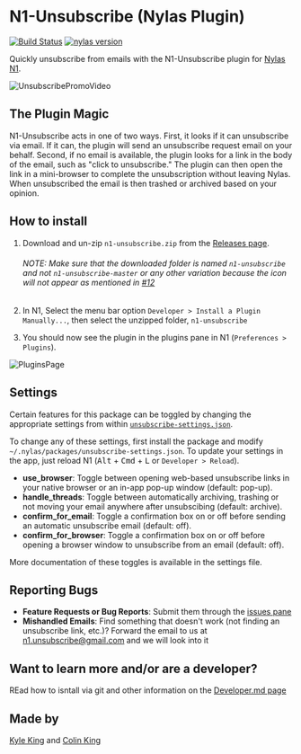# N1-Unsubscribe (Nylas Plugin)
[![Build Status](https://travis-ci.org/colinking/n1-unsubscribe.svg?branch=master)](https://travis-ci.org/colinking/n1-unsubscribe)
<a href="https://github.com/nylas/N1">
    <img src="https://img.shields.io/badge/nylas-0.4.38-brightgreen.svg"
         alt="nylas version">
</a>

Quickly unsubscribe from emails with the N1-Unsubscribe plugin for [Nylas N1](https://www.nylas.com/n1).

![UnsubscribePromoVideo](.github/UnsubscribePromoVideo.gif)

## The Plugin Magic

N1-Unsubscribe acts in one of two ways. First, it looks if it can unsubscribe via email. If it can, the plugin will send an unsubscribe request email on your behalf. Second, if no email is available, the plugin looks for a link in the body of the email, such as "click to unsubscribe." The plugin can then open the link in a mini-browser to complete the unsubscription without leaving Nylas. When unsubscribed the email is then trashed or archived based on your opinion.

## How to install

1. Download and un-zip `n1-unsubscribe.zip` from the [Releases page](https://github.com/colinking/n1-unsubscribe/releases/latest).

    ###### NOTE: Make sure that the downloaded folder is named `n1-unsubscribe` and not `n1-unsubscribe-master` or any other variation because the icon will not appear as mentioned in [#12](https://github.com/colinking/n1-unsubscribe/issues/12)

2. In N1, Select the menu bar option `Developer > Install a Plugin Manually...`, then select the unzipped folder, `n1-unsubscribe`

3. You should now see the plugin in the plugins pane in N1 (`Preferences > Plugins`).

![PluginsPage](.github/PluginsPage.jpg)

## Settings

Certain features for this package can be toggled by changing the appropriate settings from within [`unsubscribe-settings.json`](https://github.com/colinking/n1-unsubscribe/blob/master/unsubscribe-settings.json).

To change any of these settings, first install the package and modify `~/.nylas/packages/unsubscribe-settings.json`. To update your settings in the app, just reload N1 (<kbd>Alt</kbd> + <kbd>Cmd</kbd> + <kbd>L</kbd> or `Developer > Reload`).

- **use_browser**: Toggle between opening web-based unsubscribe links in your native browser or an in-app pop-up window (default: pop-up).
- **handle_threads**: Toggle between automatically archiving, trashing or not moving your email anywhere after unsubscibing (default: archive).
- **confirm_for_email**: Toggle a confirmation box on or off before sending an automatic unsubscribe email (default: off).
- **confirm_for_browser**: Toggle a confirmation box on or off before opening a browser window to unsubscribe from an email (default: off).

More documentation of these toggles is available in the settings file.

## Reporting Bugs

- **Feature Requests or Bug Reports**: Submit them through the [issues pane][issues]
- **Mishandled Emails**: Find something that doesn't work (not finding an unsubscribe link, etc.)? Forward the email to us at <a href="mailto:n1.unsubscribe@gmail.com">n1.unsubscribe@gmail.com</a> and we will look into it

## Want to learn more and/or are a developer?

REad how to isntall via git and other information on the [Developer.md page](Developer.md)

## Made by
[Kyle King](http://kyleking.me) and [Colin King](http://colinking.co)

[issues]: https://github.com/colinking/n1-unsubscribe/issues

